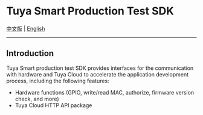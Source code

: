 # Tuya Smart Production Test SDK

[中文版](https://github.com/TuyaInc/TUYA_PTS_SDK/blob/master/README_zh.md) | [English](https://github.com/TuyaInc/TUYA_PTS_SDK/blob/master/README.md)

------

## Introduction

Tuya Smart production test SDK provides interfaces for the communication with hardware and Tuya Cloud to accelerate the application development process, including the following features:

- Hardware functions (GPIO, write/read MAC, authorize, firmware version check, and more)
- Tuya Cloud HTTP API package
